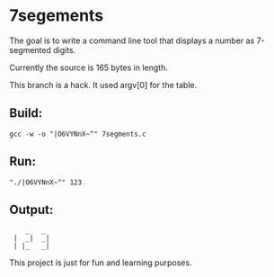 # 7segements

The goal is to write a command line tool that displays a number as 7-segmented digits.

Currently the source is 165 bytes in length.

This branch is a hack. It used argv[0] for the table.

## Build:

    gcc -w -o "|O6VYNnX~^" 7segments.c

## Run:

    "./|O6VYNnX~^" 123

## Output:

        _   _
     |  _|  _|
     | |_   _|

This project is just for fun and learning purposes.
